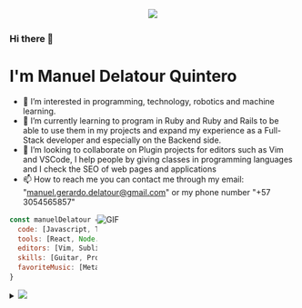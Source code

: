 <p align="center"><img src="https://i.imgur.com/A6bWGFl.gif"/></p>

### Hi there 👋<h1> I'm Manuel Delatour Quintero</h1>

- 👀 I’m interested in programming, technology, robotics and machine learning.
- 🌱 I’m currently learning to program in Ruby and Ruby and Rails to be able to use them in my projects and expand my experience as a Full-Stack developer and especially on the Backend side.
- 💞️ I’m looking to collaborate on Plugin projects for editors such as Vim and VSCode, I help people by giving classes in programming languages ​​and I check the SEO of web pages and applications
- 📫 How to reach me you can contact me through my email: "manuel.gerardo.delatour@gmail.com" or my phone number "+57 3054565857"

<img align="right" alt="GIF" width="350" src="https://media.giphy.com/media/MC6eSuC3yypCU/giphy.gif"/>

```javascript
const manuelDelatour = {
  code: [Javascript, Typescript, HTML, CSS, C++, Python, PHP, Java],
  tools: [React, Node.js, Express, Docker],
  editors: [Vim, Sublime Text 4, VSCode, Atom],
  skills: [Guitar, Programming, Footballerinformation],
  favoriteMusic: [Metallica, Oasis, MCR, SOAD] 
}
```
<details>
<summary>
  <a href="https://github.com/manueldelatourquintero"><img src="https://img.shields.io/badge/-Expand%20to%20know%20more-b03544?style=for-the-badge" /></a>
</summary>

<br/><br/>

[![Manuel GitHub Stats](https://github-readme-stats.vercel.app/api?username=manueldelatourquintero&show_icons=true)](https://github.com/manueldelatourquintero)

<br/>
 
<img src="https://github.com/nirala69/nirala69/blob/master/70804f7e25b11f29db904f2fa7b4cd9d.gif" width="350" align='right'>

<br/>

![Top Langs](https://github-readme-stats.vercel.app/api/top-langs/?username=manueldelatourquintero&show_icons=true)

<br><br>

<h2>Languajes and tools</h2> 
<img width="50"src="https://img.shields.io/badge/-JavaScript-black?style=flat&logo=javascript&link=https://github.com/manueldelatourquintero">

  
<h2>Contact Me 🤙</h2>

 <details>
   <summary>
       <a href="github.com/manueldelatourquintero"><img width="50" src="https://media.giphy.com/media/KpOqvmCFdNMhF0pQb7/giphy.gif"/></a>
   </summary>
   
   
   
 </details>  

</details   
<!---
manueldelatourquintero/manueldelatourquintero is a ✨ special ✨ repository because its `README.md` (this file) appears on your GitHub profile.
You can click the Preview link to take a look at your changes.
--->
